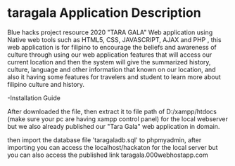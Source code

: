 # taragala Application Description
Blue hacks project resource 2020 "TARA GALA" Web application using Native web tools such as HTML5, CSS, JAVASCRIPT, AJAX and PHP
, this web application is for filipino to encourage the beliefs and awareness of culture through using our web application features that will access our current location and then the system will give the summarized history, culture, language and other information that known on our location, and also it having some features for travelers and student to learn more about filipino culture and history.

-Installation Guide

After downloaded the file, then extract it to file path of D:/xampp/htdocs (make sure your pc are having xampp control panel)
for the local webserver but we also already published our "Tara Gala" web application in domain.

then import the database file 'taragaladb.sql' to phpmyadmin, after importing you can access the localhost/hackaton for the local 
server but you can also access the published link taragala.000webhostapp.com
